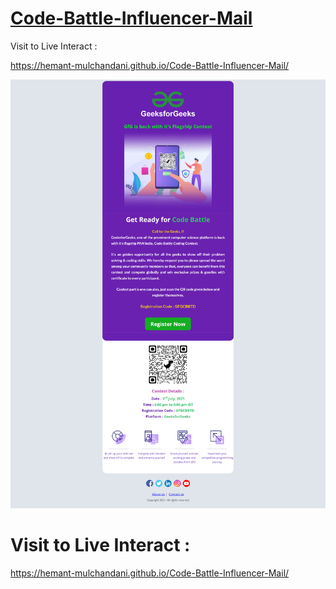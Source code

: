 # [Code-Battle-Influencer-Mail](https://hemant-mulchandani.github.io/Code-Battle-Influencer-Mail/)

  Visit to Live Interact :

  https://hemant-mulchandani.github.io/Code-Battle-Influencer-Mail/ 


![Mail Capture](Code%20Battle%20Influencer%20Mail%20Capture-1.png)

# Visit to Live Interact :

https://hemant-mulchandani.github.io/Code-Battle-Influencer-Mail/ 
